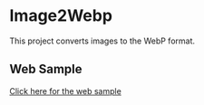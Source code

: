# Image2Webp

This project converts images to the WebP format.

## Web Sample

[Click here for the web sample](https://tokjin.github.io/Image2Webp/)